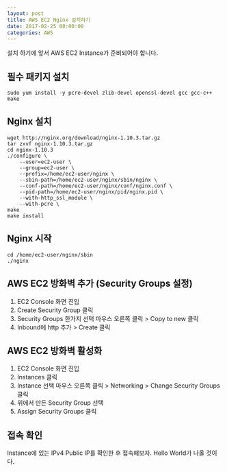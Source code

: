 ```yaml
---
layout: post
title: AWS EC2 Nginx 설치하기
date: 2017-02-25 00:00:00
categories: AWS
---
```


설치 하기에 앞서 AWS EC2 Instance가 준비되어야 합니다.

## 필수 패키지 설치

```
sudo yum install -y pcre-devel zlib-devel openssl-devel gcc gcc-c++ make
```

## Nginx 설치

```
wget http://nginx.org/download/nginx-1.10.3.tar.gz
tar zxvf nginx-1.10.3.tar.gz
cd nginx-1.10.3
./configure \
    --user=ec2-user \
    --group=ec2-user \
    --prefix=/home/ec2-user/nginx \
    --sbin-path=/home/ec2-user/nginx/sbin/nginx \
    --conf-path=/home/ec2-user/nginx/conf/nginx.conf \
    --pid-path=/home/ec2-user/nginx/pid/nginx.pid \
    --with-http_ssl_module \
    --with-pcre \
make
make install
```

## Nginx 시작

```
cd /home/ec2-user/nginx/sbin
./nginx
```

## AWS EC2 방화벽 추가 (Security Groups 설정)

1. EC2 Console 화면 진입
2. Create Security Group 클릭
3. Security Groups 한가지 선택 마우스 오른쪽 클릭 > Copy to new 클릭
4. Inbound에 http 추가 > Create 클릭

## AWS EC2 방화벽 활성화

1. EC2 Console 화면 진입
2. Instances 클릭
3. Instance 선택 마우스 오른쪽 클릭 > Networking > Change Security Groups 클릭
4. 위에서 만든 Security Group 선택
5. Assign Security Groups 클릭

## 접속 확인

Instance에 있는 IPv4 Public IP를 확인한 후 접속해보자.
Hello World가 나올 것이다.
